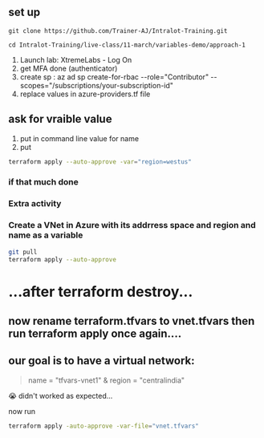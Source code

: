 ## set up
```
git clone https://github.com/Trainer-AJ/Intralot-Training.git
 
cd Intralot-Training/live-class/11-march/variables-demo/approach-1
```

1. Launch lab: XtremeLabs - Log On
2. get MFA done (authenticator)
3. create sp : az ad sp create-for-rbac --role="Contributor" --scopes="/subscriptions/your-subscription-id"
4. replace values in azure-providers.tf file

## ask for vraible value
1. put in command line value for name
2. put 
```sh
terraform apply --auto-approve -var="region=westus" 
```

### if that much done
### Extra activity 
### Create a VNet in Azure with its addrress space and region and name as a variable
```sh
git pull
terraform apply --auto-approve
```
# ...after terraform destroy...
## now rename terraform.tfvars to vnet.tfvars then run terraform apply once again....
## our goal is to have a virtual network:
> name = "tfvars-vnet1" & region = "centralindia"

😭 didn't worked as expected...

now run 
```sh
terraform apply -auto-approve -var-file="vnet.tfvars"
```
